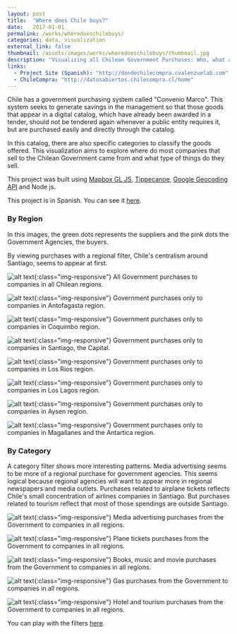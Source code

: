 ```yaml
---
layout: post
title:  "Where does Chile buys?"
date:   2017-01-01
permalink: /works/wheredoeschilebuys/
categories: data, visualization
external_link: false
thumbnail: /assets/images/works/wheredoeschilebuys/thumbnail.jpg
description: "Visualizing all Chilean Government Purchases: Who, what and where it buys?"
links:
  - Project Site (Spanish): "http://dondechilecompra.cvalenzuelab.com"
  - ChileCompra: "http://datosabiertos.chilecompra.cl/home"
---
```


Chile has a government purchasing system called "Convenio Marco".
This system seeks to generate savings in the management so that those goods that appear in a digital catalog, which have already been awarded in a tender, should not be tendered again whenever a public entity requires it, but are purchased easily and directly through the catalog.

In this catalog, there are also specific categories to classify the goods offered. This visualization aims to explore where do most companies that sell to the Chilean Government came from and what type of things do they sell.

This project was built using [Mapbox GL JS](https://www.mapbox.com/mapbox-gl-js/api/), [Tippecanoe](https://github.com/mapbox/tippecanoe), [Google Geocoding API](https://developers.google.com/maps/documentation/geocoding/start) and Node js.  

This project is in Spanish. You can see it [here](http://dondechilecompra.cvalenzuelab.com).

### By Region
In this images, the green dots represents the suppliers and the pink dots the Government Agencies, the buyers.

By viewing purchases with a regional filter, Chile's centralism around Santiago, seems to appear at first.

![alt text](/assets/images/works/wheredoeschilebuys/08wheredoeschilebuys.jpg "where does chile buys"){:class="img-responsive"}
All Government purchases to companies in all Chilean regions.

![alt text](/assets/images/works/wheredoeschilebuys/01wheredoeschilebuys.jpg "where does chile buys"){:class="img-responsive"}
Government purchases only to companies in Antofagasta region.

![alt text](/assets/images/works/wheredoeschilebuys/02wheredoeschilebuys.jpg "where does chile buys"){:class="img-responsive"}
Government purchases only to companies in Coquimbo region.

![alt text](/assets/images/works/wheredoeschilebuys/09wheredoeschilebuys.jpg "where does chile buys"){:class="img-responsive"}
Government purchases only to companies in Santiago, the Capital.

![alt text](/assets/images/works/wheredoeschilebuys/13wheredoeschilebuys.jpg "where does chile buys"){:class="img-responsive"}
Government purchases only to companies in Los Ríos region.

![alt text](/assets/images/works/wheredoeschilebuys/12wheredoeschilebuys.jpg "where does chile buys"){:class="img-responsive"}
Government purchases only to companies in Los Lagos region.

![alt text](/assets/images/works/wheredoeschilebuys/11wheredoeschilebuys.jpg "where does chile buys"){:class="img-responsive"}
Government purchases only to companies in Aysen region.

![alt text](/assets/images/works/wheredoeschilebuys/10wheredoeschilebuys.jpg "where does chile buys"){:class="img-responsive"}
Government purchases only to companies in Magallanes and the Antartica region.

### By Category
A category filter shows more interesting patterns. Media advertising seems to be more of a regional purchase for government agencies. This seems logical because regional agencies will want to appear more in regional newspapers and media outlets. Purchases related to airplane tickets reflects Chile's small concentration of airlines companies in Santiago. But purchases related to tourism reflect that most of those spendings are outside Santiago.

![alt text](/assets/images/works/wheredoeschilebuys/03wheredoeschilebuys.jpg "where does chile buys"){:class="img-responsive"}
Media advertising purchases from the Government to companies in all regions.

![alt text](/assets/images/works/wheredoeschilebuys/04wheredoeschilebuys.jpg "where does chile buys"){:class="img-responsive"}
Plane tickets purchases from the Government to companies in all regions.

![alt text](/assets/images/works/wheredoeschilebuys/05wheredoeschilebuys.jpg "where does chile buys"){:class="img-responsive"}
Books, music and movie purchases from the Government to companies in all regions.

![alt text](/assets/images/works/wheredoeschilebuys/06wheredoeschilebuys.jpg "where does chile buys"){:class="img-responsive"}
Gas purchases from the Government to companies in all regions.

![alt text](/assets/images/works/wheredoeschilebuys/07wheredoeschilebuys.jpg "where does chile buys"){:class="img-responsive"}
Hotel and tourism purchases from the Government to companies in all regions.

You can play with the filters [here](http://dondechilecompra.cvalenzuelab.com).
